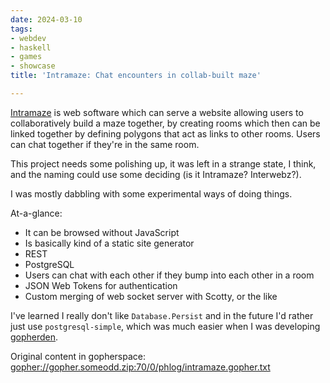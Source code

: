 ```yaml
---
date: 2024-03-10
tags:
- webdev
- haskell
- games
- showcase
title: 'Intramaze: Chat encounters in collab-built maze'

---
```



[Intramaze](https://github.com/someodd/intramaze) is web software which can
serve a website allowing users to collaboratively build a maze together, by
creating rooms which then can be linked together by defining polygons that act
as links to other rooms.  Users can chat together if they're in the same room.

This project needs some polishing up, it was left in a strange state, I think,
and the naming could use some deciding (is it Intramaze? Interwebz?).

I was mostly dabbling with some experimental ways of doing things.

At-a-glance:

  * It can be browsed without JavaScript
  * Is basically kind of a static site generator
  * REST
  * PostgreSQL
  * Users can chat with each other if they bump into each other in a room
  * JSON Web Tokens for authentication
  * Custom merging of web socket server with Scotty, or the like

I've learned I really don't like `Database.Persist` and in the future I'd
rather just use `postgresql-simple`, which was much easier when I was
developing [gopherden](/showcase/gopherden).

Original content in gopherspace: [gopher://gopher.someodd.zip:70/0/phlog/intramaze.gopher.txt](gopher://gopher.someodd.zip:70/0/phlog/intramaze.gopher.txt)
